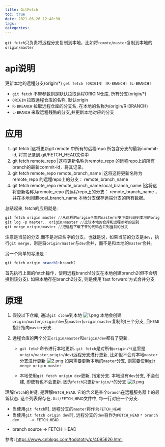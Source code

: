 ```yaml
---
title: GitFetch
toc: true
date: 2021-06-26 12:40:30
tags:
categories:
---
```

`git fetch`只负责将远程分支复制到本地，比如将`remote/master`复制到本地的`origin/master`
# api说明
更新本地的远程分支(origin/*)
`get fetch [ORIGIN] [R-BRANCH] [L-BRANCH]`
- `git fetch` 不带参数则是默认拉取远程ORIGIN仓库, 所有分支(origin/*)
- `ORIGIN` 拉取远程仓库的名称, 默认origin
- `R-BREANCH` 拉取远程仓库的分支名, 在本地的名称为(origin/R-BRANCH)
- `L-BRANCH` 来取远程残酷的分支,并更新本地对应的分支
# 应用

1. git fetch |这将更新git remote 中所有的远程repo 所包含分支的最新commit-id, 将其记录到.git/FETCH_HEAD文件中
2. git fetch remote_repo |这将更新名称为remote_repo 的远程repo上的所有branch的最新commit-id，将其记录。 
3. git fetch remote_repo remote_branch_name |这将这将更新名称为remote_repo 的远程repo上的分支： remote_branch_name
4. git fetch remote_repo remote_branch_name:local_branch_name |这将这将更新名称为remote_repo 的远程repo上的分支： remote_branch_name ，并在本地创建local_branch_name 本地分支保存远端分支的所有数据。

总结起来, fetch的应用就是:
```s
git fetch origin master //从远程的origin仓库的master分支下载代码到本地的origin/master
git log -p master.. origin/master //比较本地的仓库和远程参考的区别
git merge origin/master //把远程下载下来的代码合并到当前的分支
```
注意是当前的分支,而不是对应名字的分支。也就是说，如果当前的分支是`dev`，执行`git merge`，则是将`origin/master`与`dev`合并，而不是和本地的`master`合并。

另一个简单的写法是：
```s
git fetch origin branch1:branch2
```
首先执行上面的fetch操作，使用远程branch1分支在本地创建branch2(但不会切换到该分支).
如果本地存在branch2分支, 则是使用`fast forward'方式合并分支



# 原理
1. 假设以下仓库, 通过`git clone`到本地
![1.png](1.png)
本地会创建`origin/master`,`origin/dev`及`master`(`origin/master`复制的)三个分支, 且`HEAD`指针指向`master`分支.

2. 远程仓库的两个分支`origin/master`和`origin/dev`都有了更新.
   - `git fetch`命令进行本地更新.
   `git fetch`是对所有`origin/*`(这里是`origin/master`,`origin/dev`)远程分支进行更新, 比如但不会对本地`master`分支进行更新
   ![2.png](2.png)
   如果需要更新本地的`master`分支, 则需要使用`git merge origin master`

   - 本地使用`git fetch origin dev`更新, 指定分支.
   本地没有`dev`分支, 不会创建, 即使有也不会更新. 因为`fetch`只更新`origin/*`的分支
   ![3.png](3.png)


理解`fetch`的关键, 是理解`FETCH_HEAD`. 它的含义是某个`branch`在远程服务器上的最新状态. 这个列表保存在`.Git/FETCH_HEAD`文件中, 每一行对应一个分支.
- 当使用`git fetch`时, 远程分支的`master`将作为`FETCH_HEAD`
- 当使用`git fetch origin dev`时, 远程分支的`dev`将作为`FETCH_HEAD`
`* branch  dev     -> FETCH_HEAD`

* branch            source     -> FETCH_HEAD

参考:
https://www.cnblogs.com/todototry/p/4095626.html